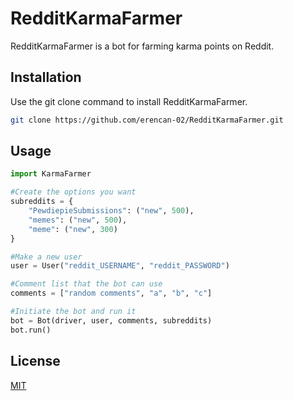 # RedditKarmaFarmer

RedditKarmaFarmer is a bot for farming karma points on Reddit.

## Installation

Use the git clone command to install RedditKarmaFarmer.

```bash
git clone https://github.com/erencan-02/RedditKarmaFarmer.git
```

## Usage

```python
import KarmaFarmer

#Create the options you want
subreddits = {
    "PewdiepieSubmissions": ("new", 500),
    "memes": ("new", 500),
    "meme": ("new", 300)
}

#Make a new user
user = User("reddit_USERNAME", "reddit_PASSWORD")

#Comment list that the bot can use
comments = ["random comments", "a", "b", "c"]

#Initiate the bot and run it
bot = Bot(driver, user, comments, subreddits)
bot.run()

```

## License
[MIT](https://choosealicense.com/licenses/mit/)

